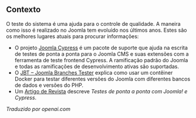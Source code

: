 <!-- Filename: J4.x:Automated_System_Testing / Display title: Testes de Sistema Automatizados -->

## Contexto

O teste do sistema é uma ajuda para o controle de qualidade. A maneira como isso é realizado no Joomla tem evoluído nos últimos anos. Estes são os melhores lugares atuais para procurar informações:

- O projeto [Joomla Cypress](https://github.com/joomla-projects/joomla-cypress) é um pacote de suporte que ajuda na escrita de testes de ponta a ponta para o Joomla CMS e suas extensões com a ferramenta de teste frontend Cypress. A ramificação padrão do Joomla e todas as ramificações de desenvolvimento ativas são suportadas.
- O [JBT – Joomla Branches Tester](https://github.com/muhme/joomla-branches-tester) explica como usar um contêiner Docker para testar diferentes versões do Joomla com diferentes bancos de dados e versões do PHP.
- Um [Artigo de Revista](https://magazine.joomla.org/all-issues/june/end-to-end-testing-with-joomla-and-cypress) descreve *Testes de ponta a ponta com Joomla! e Cypress*.

*Traduzido por openai.com*

